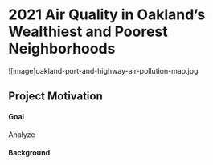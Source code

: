# 2021 Air Quality in Oakland’s Wealthiest and Poorest Neighborhoods

![image]oakland-port-and-highway-air-pollution-map.jpg

## Project Motivation
#### Goal
Analyze
#### Background
